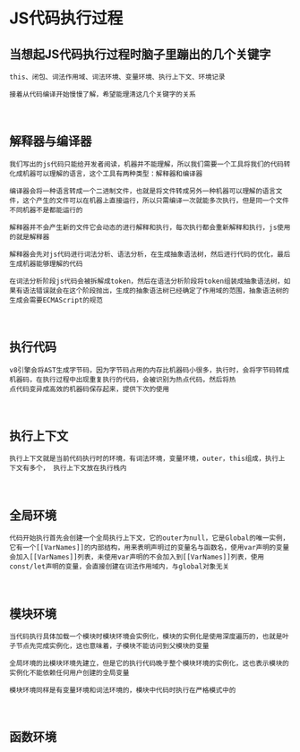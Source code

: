 # JS代码执行过程

## 当想起JS代码执行过程时脑子里蹦出的几个关键字

    this、闭包、词法作用域、词法环境、变量环境、执行上下文、环境记录

    接着从代码编译开始慢慢了解，希望能理清这几个关键字的关系

<br/>

## 解释器与编译器

    我们写出的js代码只能给开发者阅读，机器并不能理解，所以我们需要一个工具将我们的代码转化成机器可以理解的语言，这个工具有两种类型：解释器和编译器

    编译器会将一种语言转成一个二进制文件，也就是将文件转成另外一种机器可以理解的语言文件，这个产生的文件可以在机器上直接运行，所以只需编译一次就能多次执行，但是同一个文件不同机器不是都能运行的

    解释器并不会产生新的文件它会动态的进行解释和执行，每次执行都会重新解释和执行，js使用的就是解释器

    解释器会先对js代码进行词法分析、语法分析，在生成抽象语法树，然后进行代码的优化，最后生成机器能够理解的代码

    在词法分析阶段js代码会被拆解成token，然后在语法分析阶段将token组装成抽象语法树，如果有语法错误就会在这个阶段抛出，生成的抽象语法树已经确定了作用域的范围，抽象语法树的生成会需要ECMAScript的规范

<br/>

## 执行代码

    v8引擎会将AST生成字节码，因为字节码占用的内存比机器码小很多，执行时，会将字节码转成机器码，在执行过程中出现重复执行的代码，会被识别为热点代码，然后将热
    点代码变异成高效的机器码保存起来，提供下次的使用

<br/>

## 执行上下文

    执行上下文就是当前代码执行时的环境，有词法环境，变量环境，outer，this组成，执行上下文有多个， 执行上下文放在执行栈内

<br/>


## 全局环境

    代码开始执行首先会创建一个全局执行上下文，它的outer为null，它是Global的唯一实例，它有一个[[VarNames]]的内部结构，用来表明声明过的变量名与函数名，使用var声明的变量会加入[[VarNames]]列表，未使用var声明的不会加入到[[VarNames]]列表，使用const/let声明的变量，会直接创建在词法作用域内，与global对象无关

<br/>

## 模块环境

    当代码执行具体加载一个模块时模块环境会实例化，模块的实例化是使用深度遍历的，也就是叶子节点先完成实例化，这也意味着，子模块不能访问到父模块的变量

    全局环境的比模块环境先建立，但是它的执行代码晚于整个模块环境的实例化，这也表示模块的实例化不能依赖任何用户创建的全局变量

    模块环境同样是有变量环境和词法环境的，模块中代码时执行在严格模式中的

<br/>


## 函数环境

    
    


    